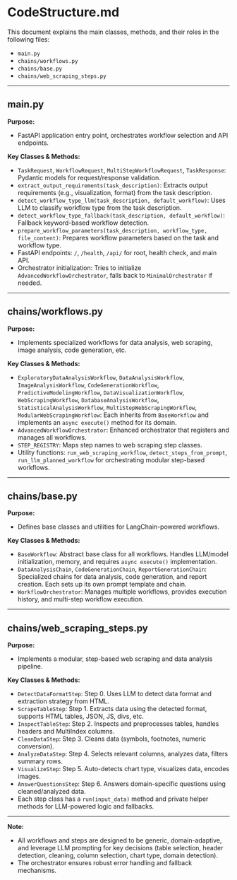 # CodeStructure.md

This document explains the main classes, methods, and their roles in the following files:
- `main.py`
- `chains/workflows.py`
- `chains/base.py`
- `chains/web_scraping_steps.py`

---

## main.py

**Purpose:**
- FastAPI application entry point, orchestrates workflow selection and API endpoints.

**Key Classes & Methods:**
- `TaskRequest`, `WorkflowRequest`, `MultiStepWorkflowRequest`, `TaskResponse`: Pydantic models for request/response validation.
- `extract_output_requirements(task_description)`: Extracts output requirements (e.g., visualization, format) from the task description.
- `detect_workflow_type_llm(task_description, default_workflow)`: Uses LLM to classify workflow type from the task description.
- `detect_workflow_type_fallback(task_description, default_workflow)`: Fallback keyword-based workflow detection.
- `prepare_workflow_parameters(task_description, workflow_type, file_content)`: Prepares workflow parameters based on the task and workflow type.
- FastAPI endpoints: `/`, `/health`, `/api/` for root, health check, and main API.
- Orchestrator initialization: Tries to initialize `AdvancedWorkflowOrchestrator`, falls back to `MinimalOrchestrator` if needed.

---

## chains/workflows.py

**Purpose:**
- Implements specialized workflows for data analysis, web scraping, image analysis, code generation, etc.

**Key Classes & Methods:**
- `ExploratoryDataAnalysisWorkflow`, `DataAnalysisWorkflow`, `ImageAnalysisWorkflow`, `CodeGenerationWorkflow`, `PredictiveModelingWorkflow`, `DataVisualizationWorkflow`, `WebScrapingWorkflow`, `DatabaseAnalysisWorkflow`, `StatisticalAnalysisWorkflow`, `MultiStepWebScrapingWorkflow`, `ModularWebScrapingWorkflow`: Each inherits from `BaseWorkflow` and implements an `async execute()` method for its domain.
- `AdvancedWorkflowOrchestrator`: Enhanced orchestrator that registers and manages all workflows.
- `STEP_REGISTRY`: Maps step names to web scraping step classes.
- Utility functions: `run_web_scraping_workflow`, `detect_steps_from_prompt`, `run_llm_planned_workflow` for orchestrating modular step-based workflows.

---

## chains/base.py

**Purpose:**
- Defines base classes and utilities for LangChain-powered workflows.

**Key Classes & Methods:**
- `BaseWorkflow`: Abstract base class for all workflows. Handles LLM/model initialization, memory, and requires `async execute()` implementation.
- `DataAnalysisChain`, `CodeGenerationChain`, `ReportGenerationChain`: Specialized chains for data analysis, code generation, and report creation. Each sets up its own prompt template and chain.
- `WorkflowOrchestrator`: Manages multiple workflows, provides execution history, and multi-step workflow execution.

---

## chains/web_scraping_steps.py

**Purpose:**
- Implements a modular, step-based web scraping and data analysis pipeline.

**Key Classes & Methods:**
- `DetectDataFormatStep`: Step 0. Uses LLM to detect data format and extraction strategy from HTML.
- `ScrapeTableStep`: Step 1. Extracts data using the detected format, supports HTML tables, JSON, JS, divs, etc.
- `InspectTableStep`: Step 2. Inspects and preprocesses tables, handles headers and MultiIndex columns.
- `CleanDataStep`: Step 3. Cleans data (symbols, footnotes, numeric conversion).
- `AnalyzeDataStep`: Step 4. Selects relevant columns, analyzes data, filters summary rows.
- `VisualizeStep`: Step 5. Auto-detects chart type, visualizes data, encodes images.
- `AnswerQuestionsStep`: Step 6. Answers domain-specific questions using cleaned/analyzed data.
- Each step class has a `run(input_data)` method and private helper methods for LLM-powered logic and fallbacks.

---

**Note:**
- All workflows and steps are designed to be generic, domain-adaptive, and leverage LLM prompting for key decisions (table selection, header detection, cleaning, column selection, chart type, domain detection).
- The orchestrator ensures robust error handling and fallback mechanisms.
